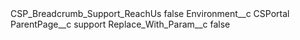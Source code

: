 <?xml version="1.0" encoding="UTF-8"?>
<CustomMetadata xmlns="http://soap.sforce.com/2006/04/metadata" xmlns:xsi="http://www.w3.org/2001/XMLSchema-instance" xmlns:xsd="http://www.w3.org/2001/XMLSchema">
    <label>CSP_Breadcrumb_Support_ReachUs</label>
    <protected>false</protected>
    <values>
        <field>Environment__c</field>
        <value xsi:type="xsd:string">CSPortal</value>
    </values>
    <values>
        <field>ParentPage__c</field>
        <value xsi:type="xsd:string">support</value>
    </values>
    <values>
        <field>Replace_With_Param__c</field>
        <value xsi:type="xsd:boolean">false</value>
    </values>
</CustomMetadata>
